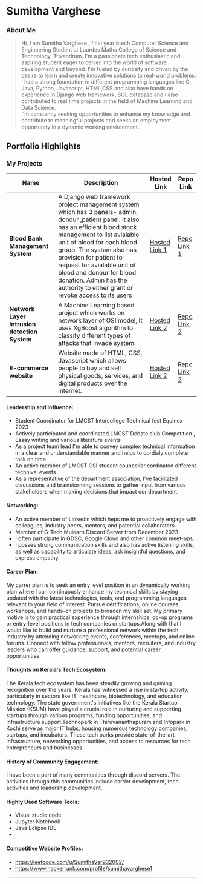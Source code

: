 #  Sumitha Varghese 

### About Me

> Hi, I am Sumitha Varghese , final year btech Computer Science and Engineering Student at Lourdes Matha College of Science and Technology, Trivandrum. I'm a passionate tech enthusiastic and aspiring student eager to delver into the world of software development and beyond. I'm fueled by curiosity and driven by the desire to learn and create innovative solutions to real-world problems. <br/>
I had a strong foundation in different programming languages like C, Java, Python, Javascript, HTML,CSS and also have hands on experience in Django web framework, SQL database and I also contributed to real time projects in the field of Machine Learning and Data Science.<br/>
I'm constantly seeking opportunities to enhance my knowledge and contribute to meaningful projects and seeks an employment opportunity in a dynamic working environment.


## Portfolio Highlights

### My Projects

| Name                | Description                                                               | Hosted Link                              | Repo Link                                                      |
|---------------------|---------------------------------------------------------------------------|------------------------------------------|----------------------------------------------------------------|
| **Blood Bank Management System**  |    A Django web framework project management system  which has 3 panels- admin, donour ,patient panel. It also has an efficient blood stock management to list avialable unit of blood for each blood group. The system also has provision for patient to request for avialable unit of blood and donour for blood donation. Admin has the authority to either grant or revoke access to its users                                       | [Hosted Link 1](https://example.com)    | [Repo Link 1](https://github.com/username/project1)             |
| **Network Layer Intrusion detection System**  | A Machine Learning based project which works on network layer of OSI model, It uses XgBoost algorithm to classify different types of attacks that invade system.                                                     | [Hosted Link 2](https://example.com)    | [Repo Link 2](https://github.com/username/project2)             |
| **E-commerce website**  | Website made of HTML, CSS, Javascript which  allows people to buy and sell physical goods, services, and digital products over the internet.                                       | [Hosted Link 2](https://example.com)    | [Repo Link 2](https://github.com/username/project2)             |


#### Leadership and Influence:

- Student Coordinator for LMCST Intercollege Technical fest Equinox 2023
- Actively participated and coordinated LMCST Debate club Competition , Essay writing and various literature events
- As a project team lead I'm able to convey complex technical information in a clear and understandable manner and helps to cordialy complete task on time
- An active member of LMCST CSI student councellor cordinated different technival events
- As a representative of the department association, I've facilitated discussions and brainstorming sessions to gather input from various stakeholders when making decisions that impact our department.


#### Networking:

-  An active member of Linkedin which heps me to  proactively engage with colleagues, industry peers, mentors, and potential collaborators.
-  Member of G-Tech Mulearn Discord Server from December 2023
-  I often participate in GDSC, Google Cloud and other common meet-ups.
-  I posses strong communication skills and also has active listening skills, as well as capability to articulate ideas, ask insightful questions, and express empathy.

#### Career Plan:
My carrer plan is to seek an entry level position in an dynamically working plan where I can continuously enhance my technical skills by staying updated with the latest technologies, tools, and programming languages relevant to your field of interest. Pursue certifications, online courses, workshops, and hands-on projects to broaden my skill set. My primary motive is to gain practical experience through internships, co-op programs or entry-level positions in tech companies or startups.Along with that I would like to build and nurture a professional network within the tech industry by attending networking events, conferences, meetups, and online forums. Connect with fellow professionals, mentors, recruiters, and industry leaders who can offer guidance, support, and potential career opportunities.

#### Thoughts on Kerala's Tech Ecosystem:

 The Kerala tech ecosystem has been steadily growing and gaining recognition over the years.  Kerala has witnessed a rise in startup activity, particularly in sectors like IT, healthcare, biotechnology, and education technology. The state government's initiatives like the Kerala Startup Mission (KSUM) have played a crucial role in nurturing and supporting startups through various programs, funding opportunities, and infrastructure support.Technopark in Thiruvananthapuram and Infopark in Kochi serve as major IT hubs, housing numerous technology companies, startups, and incubators. These tech parks provide state-of-the-art infrastructure, networking opportunities, and access to resources for tech entrepreneurs and businesses.

#### History of Community Engagement:

 I have been a part of many communities through discord servers. The activities through this communities include carrier development, tech activities and leadership development.


#### Highly Used Software Tools:

- Visual studio code
- Jupyter Notebook
- Java Eclipse IDE
- 
#### Competitive Website Profiles:
- https://leetcode.com/u/SumithaVar932002/
- https://www.hackerrank.com/profile/sumithavarghese1

---

